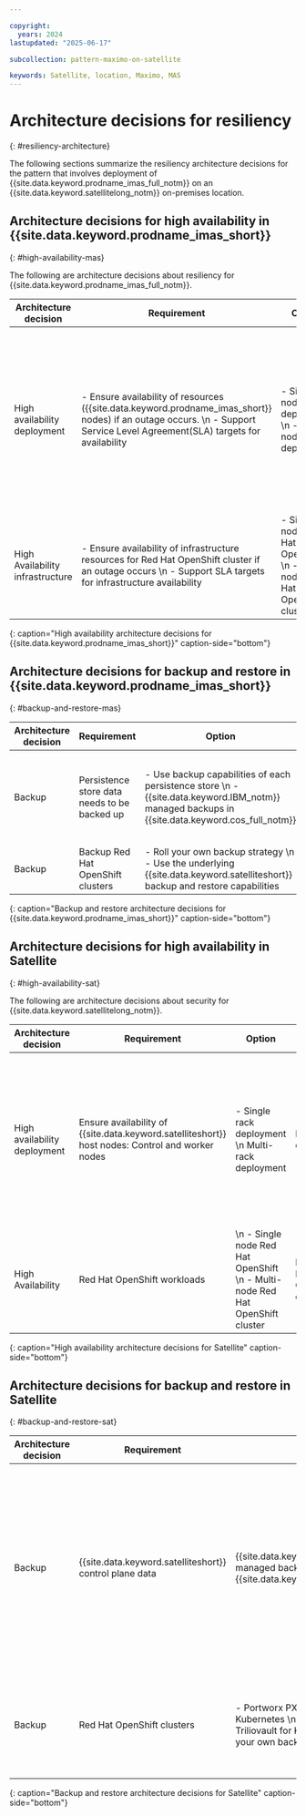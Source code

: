 ```yaml
---

copyright:
  years: 2024
lastupdated: "2025-06-17"

subcollection: pattern-maximo-on-satellite

keywords: Satellite, location, Maximo, MAS
---
```


# Architecture decisions for resiliency
{: #resiliency-architecture}

The following sections summarize the resiliency architecture decisions for the pattern that involves deployment of {{site.data.keyword.prodname_imas_full_notm}} on an {{site.data.keyword.satellitelong_notm}} on-premises location.

## Architecture decisions for high availability in {{site.data.keyword.prodname_imas_short}}
{: #high-availability-mas}

The following are architecture decisions about resiliency for {{site.data.keyword.prodname_imas_full_notm}}.

| Architecture decision | Requirement | Option | Decision | Rationale |
|---|---|---|---|---|
| High availability deployment | - Ensure availability of resources ({{site.data.keyword.prodname_imas_short}} nodes) if an outage occurs. \n - Support Service Level Agreement(SLA) targets for availability | - Single node deployment \n - Multi-node deployment	| Multi-node deployment	| Configure with a minimum of 3 hosts. Place host machines in physically different racks. Power, network, and storage isolation and even separate data centers are recommended for protection against outages for any of these components. \n There are application services and data services that need to be spread across nodes or zones with an adequate level of replication configured. In addition to Suite services, each data service in {{site.data.keyword.prodname_imas_short}} has different replication features. For more information, see [{{site.data.keyword.prodname_imas_short}} resiliency](https://www.ibm.com/docs/en/mas-cd/continuous-delivery?topic=availability-resilient-architecture-components){: external}. |
| High Availability infrastructure | - Ensure availability of infrastructure resources for Red Hat OpenShift cluster if an outage occurs \n - Support SLA targets for infrastructure availability | - Single node Red Hat OpenShift \n - Multi-node Red Hat OpenShift cluster | Multi-node Red Hat OpenShift cluster | - Configure Red Hat OpenShift clusters with a minimum of 3 worker nodes and 3 spares. \n - Size the worker nodes in each zone at 50% of required CPU capacity for workloads to meet 100% capacity requirements in case of rack failure. \n - Use pod topology spread constraints. |
{: caption="High availability architecture decisions for {{site.data.keyword.prodname_imas_short}}" caption-side="bottom"}

## Architecture decisions for backup and restore in {{site.data.keyword.prodname_imas_short}}
{: #backup-and-restore-mas}

| Architecture decision | Requirement | Option | Decision | Rationale |
|---|---|---|---|---|
| Backup |  Persistence store data needs to be backed up | - Use backup capabilities of each persistence store \n - {{site.data.keyword.IBM_notm}} managed backups in {{site.data.keyword.cos_full_notm}} | Use backup capabilities of each persistence store | To restore the {{site.data.keyword.prodname_imas_short}} instance, you must deploy or activate another database instance, and then restore the data from a backup. For more information, see [{{site.data.keyword.prodname_imas_short}} backup & restore](https://www.ibm.com/docs/en/mas-cd/continuous-delivery?topic=administering-backing-up-restoring-maximo-application-suite){: external}. |
| Backup | Backup Red Hat OpenShift clusters | - Roll your own backup strategy \n - Use the underlying {{site.data.keyword.satelliteshort}} backup and restore capabilities | Use the underlying {{site.data.keyword.satelliteshort}} backup and restore capabilities | The {{site.data.keyword.satelliteshort}} platform handles backup and restore tasks. \n  Look at restoring data to a different Red Hat OpenShift cluster if there is an outage. |
{: caption="Backup and restore architecture decisions for {{site.data.keyword.prodname_imas_short}}" caption-side="bottom"}


## Architecture decisions for high availability in Satellite
{: #high-availability-sat}

The following are architecture decisions about security for {{site.data.keyword.satellitelong_notm}}.

| Architecture decision | Requirement | Option | Decision | Rationale |
|---|---|---|---|---|
| High availability deployment| Ensure availability of {{site.data.keyword.satelliteshort}} host nodes: Control and worker nodes | - Single rack deployment \n Multi-rack deployment	| Multi-rack deployment	| Minimum of 3 hosts and spares across the 3 racks. Place the host machines in physically different racks. Power, network, and storage isolation and separate data centers recommended for protection against outages for any of these components. Separate physical locations (<100 ms latency) are recommended for protection against data center outages. For more information, see [{{site.data.keyword.satelliteshort}} HA considerations](/docs/satellite?topic=satellite-ha). |
| High Availability | Red Hat OpenShift workloads | \n - Single node Red Hat OpenShift \n - Multi-node Red Hat OpenShift cluster | Multi-node Red Hat OpenShift cluster | Configure Red Hat OpenShift clusters with a minimum of 3 worker nodes and spares across 3 racks. Size the worker nodes in each rack at 50% of required CPU capacity for workloads to meet 100% capacity requirements because of a rack failure. |
{: caption="High availability architecture decisions for Satellite" caption-side="bottom"}

## Architecture decisions for backup and restore in Satellite
{: #backup-and-restore-sat}

| Architecture decision | Requirement | Option | Decision | Rationale |
|---|---|---|---|---|
| Backup |  {{site.data.keyword.satelliteshort}} control plane data | {{site.data.keyword.IBM_notm}} managed backups in {{site.data.keyword.cos_full_notm}} | {{site.data.keyword.IBM_notm}} managed backups in {{site.data.keyword.cos_full_notm}}| {{site.data.keyword.IBM_notm}} {{site.data.keyword.satelliteshort}} service backs up {{site.data.keyword.satelliteshort}} control plane data as follows. For more information, see [Securing your Data](/docs/satellite?topic=satellite-data-security) \n {{site.data.keyword.satelliteshort}} control plane master data backups in {{site.data.keyword.IBM_notm}} owned {{site.data.keyword.cos_full_notm}} instance every hour \n {{site.data.keyword.satelliteshort}} enabled services master data backups in customer-owned {{site.data.keyword.cos_full_notm}} instance every 8 hours |
| Backup | Red Hat OpenShift clusters | - Portworx PX backup for Kubernetes \n Kasten by Veeam \n Triliovault for Kubernetes \n Bring your own backup tool | Portworx PX Backup for Kubernetes | Use the PX-Backup add-on to Portworx Enterprise to backup application data, configuration, and Kubernetes objects at the Kubernetes pod, namespace, or cluster level. \n Backups can be stored in a customer-owned {{site.data.keyword.cos_full_notm}} instance.|
{: caption="Backup and restore architecture decisions for Satellite" caption-side="bottom"}
